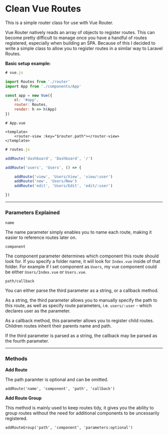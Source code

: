 # Clean Vue Routes

This is a simple router class for use with Vue Router.

Vue Router natively reads an array of objects to register routes. This can become pretty difficult to manage once you have a handful of routes registered, especially when building an SPA. Because of this I decided to write a simple class to allow you to register routes in a similar way to Laravel Routes.

**Basic setup example:**

```javascript
# vue.js

import Routes from './router'
import App from './components/App'

const app = new Vue({
    el: '#app',
    router: Routes,
    render: h => h(App)
})
```

```vue
# App.vue

<template>
    <router-view :key="$router.path"></router-view>
</template>
```

```javascript
# routes.js

addRoute('dashboard', 'Dashboard', '/')

addRoute('users', 'Users', () => {

    addRoute('view', 'Users/View', 'view/:user')
    addRoute('new', 'Users/New')
    addRoute('edit', 'Users/Edit', 'edit/:user')

})
```

---

### Parameters Explained

```name```

The name parameter simply enables you to name each route, making it easier to reference routes later on.


```component```

The component parameter determines which component this route should look for. If you specify a folder name, it will look for `Index.vue` inside of that folder. For example if I set component as `Users`, my vue component could be either `Users/Index.vue` or `Users.vue`.

```path/callback```

You can either parse the third parameter as a string, or a callback method.<br>

As a string, the third parameter allows you to manually specify the path to this route, as well as specify route parameters, i.e. `users/:user` - which declares user as the parameter.

As a callback method, this parameter allows you to register child routes. Children routes inherit their parents name and path.

If the third parameter is parsed as a string, the callback may be parsed as the fourth parameter.

---

### Methods


**Add Route**

The path paramter is optional and can be omitted.

```addRoute('name', 'component', 'path', 'callback')```


**Add Route Group**

This method is mainly used to keep routes tidy, it gives you the ability to group routes without the need for additional components to be uncessarily registered.

```addRouteGroup('path', 'component', 'parameters:optional')```